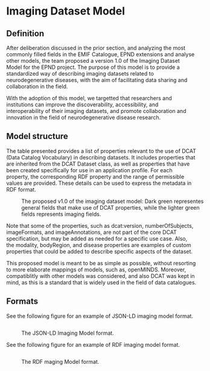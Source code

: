 # Imaging Dataset Model

## Definition

After deliberation discussed in the prior section, and analyzing the most commonly filled fields in the EMIF Catalogue, EPND extensions and analyse other models, the team proposed a version 1.0 of the Imaging Dataset Model for the EPND project. The purpose of this model is to provide a standardized way of describing imaging datasets related to neurodegenerative diseases, with the aim of facilitating data sharing and collaboration in the field. 

With the adoption of this model, we targetted that researchers and institutions can improve the discoverability, accessibility, and interoperability of their imaging datasets, and promote collaboration and innovation in the field of neurodegenerative disease research.

## Model structure

The table presented provides a list of properties relevant to the use of DCAT (Data Catalog Vocabulary) in describing datasets. It includes properties that are inherited from the DCAT Dataset class, as well as properties that have been created specifically for use in an application profile. For each property, the corresponding RDF property and the range of permissible values are provided. These details can be used to express the metadata in RDF format.


<figure style="width: 100%;">
    <div>
        <span id="imaging-dataset-model-silver" data-include-format="markdown" data-include="figures/imaging-dataset-model-silver-v1.0.md"></span>
    </div>
    <figcaption>The proposed v1.0 of the imaging dataset model: Dark green representes general fields that make use of DCAT properties, while the lighter green fields represents imaging fields.</figcaption>
</figure>

Note that some of the properties, such as dcat:version, numberOfSubjects, imageFormats, and imageAnnotations, are not part of the core DCAT specification, but may be added as needed for a specific use case. Also, the modality, bodyRegion, and disease properties are examples of custom properties that could be added to describe specific aspects of the dataset.

This proposed model is meant to be as simple as possible, without resorting to more elaborate mappings of models, such as, openMINDS. Moreover, compatiblitly with other models was considered, and also DCAT was kept in mind, as this is a standard that is widely used in the field of data catalogues.


## Formats

See the following figure for an example of JSON-LD imaging model format.

<figure style="width: 100%;">
    <pre id="imaging-model-json-ld" data-include-format="text" data-include="examples/dataset-simple.jsonld"></pre>
    <figcaption>The JSON-LD Imaging Model format.</figcaption>
</figure>


See the following figure for an example of RDF imaging model format.

<figure style="width: 100%;">
    <pre id="imaging-model-rdf" data-include-format="text" data-include="examples/dataset-simple.rdf"></pre>
    <figcaption>The RDF maging Model format.</figcaption>
</figure>
